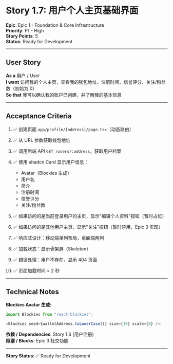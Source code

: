 # Story 1.7: 用户个人主页基础界面

**Epic**: Epic 1 - Foundation & Core Infrastructure  
**Priority**: P1 - High  
**Story Points**: 5  
**Status**: Ready for Development

---

## User Story

**As a** 用户 / User  
**I want** 访问我的个人主页，查看我的钱包地址、注册时间、信誉评分、关注/粉丝数（初始为 0）  
**So that** 我可以确认我的账户已创建，并了解我的基本信息

---

## Acceptance Criteria

1. ✅ 创建页面 `app/profile/[address]/page.tsx`（动态路由）

2. ✅ 从 URL 参数获取钱包地址

3. ✅ 调用后端 API `GET /users/:address`，获取用户档案

4. ✅ 使用 shadcn Card 显示用户信息：
   - Avatar（Blockies 生成）
   - 用户名
   - 简介
   - 注册时间
   - 信誉评分
   - 关注/粉丝数

5. ✅ 如果访问的是当前登录用户的主页，显示"编辑个人资料"按钮（暂时占位）

6. ✅ 如果访问的是其他用户主页，显示"关注"按钮（暂时禁用，Epic 3 实现）

7. ✅ 响应式设计：移动端单列布局，桌面端两列

8. ✅ 加载状态：显示骨架屏（Skeleton）

9. ✅ 错误处理：用户不存在，显示 404 页面

10. ✅ 页面加载时间 < 2 秒

---

## Technical Notes

**Blockies Avatar 生成:**

```typescript
import Blockies from "react-blockies";

<Blockies seed={walletAddress.toLowerCase()} size={10} scale={8} />;
```

**依赖 / Dependencies**: Story 1.6 (用户注册)  
**阻塞 / Blocks**: Epic 3 社交功能

---

**Story Status**: ✅ Ready for Development
